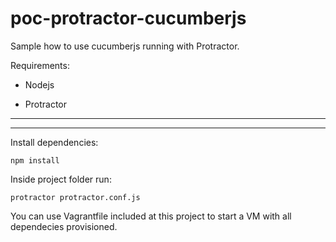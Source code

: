# poc-protractor-cucumberjs

Sample how to use cucumberjs running with Protractor.

Requirements:

  * Nodejs
  
  * Protractor
  
--------
--------
Install dependencies:
```
npm install
```

Inside project folder run:
```
protractor protractor.conf.js
```

You can use Vagrantfile included at this project to start a VM with all dependecies provisioned. 

